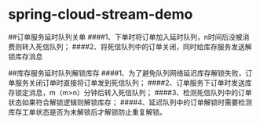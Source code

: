 # spring-cloud-stream-demo

##订单服务延时队列关单
####1、下单时将订单加入延时队列，n时间后没被消费则转入死信队列；
####2、将死信队列中的订单关闭，同时给库存服务发送解锁库存消息

##库存服务延时队列解锁库存
####1、为了避免队列网络延迟库存解锁失败，订单服务关闭订单时直接将订单发到死信队列；
####2、订单服务下订单时发送库存锁定消息，m（m>n）分钟后转入死信队列；
####3、检测死信队列中的订单状态如果符合解锁逻辑则解锁库存；
####4、延迟队列中的订单解锁时需要检测库存工单状态是否为未解锁后才解锁防止重复解锁。
